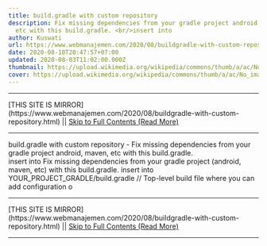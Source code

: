 ```yaml
---
title: build.gradle with custom repository
description: Fix missing dependencies from your gradle project android, maven,
  etc with this build.gradle. <br/>insert into
author: Kuswati
url: https://www.webmanajemen.com/2020/08/buildgradle-with-custom-repository.html
date: 2020-08-10T20:47:57+07:00
updated: 2020-08-03T11:02:00.000Z
thumbnail: https://upload.wikimedia.org/wikipedia/commons/thumb/a/ac/No_image_available.svg/2048px-No_image_available.svg.png
cover: https://upload.wikimedia.org/wikipedia/commons/thumb/a/ac/No_image_available.svg/2048px-No_image_available.svg.png
---
```


<hr/> [THIS SITE IS MIRROR](https://www.webmanajemen.com/2020/08/buildgradle-with-custom-repository.html) || <a href="https://www.webmanajemen.com/2020/08/buildgradle-with-custom-repository.html" rel="follow" class="button" id="read-more">Skip to Full Contents (Read More)</a> <hr/> build.gradle with custom repository - Fix missing dependencies from your gradle project android, maven, etc with this build.gradle. <br/>insert into Fix missing dependencies from your gradle project (android, maven, etc) with this build.gradle. 
insert into YOUR_PROJECT_GRADLE/build.gradle 
// Top-level build file where you can add configuration o <hr/> [THIS SITE IS MIRROR](https://www.webmanajemen.com/2020/08/buildgradle-with-custom-repository.html) || <a href="https://www.webmanajemen.com/2020/08/buildgradle-with-custom-repository.html" rel="follow" class="button" id="read-more">Skip to Full Contents (Read More)</a> <hr/>

<script>document.addEventListener('DOMContentLoaded', function () {
  //dom is fully loaded, but maybe waiting on images & css files
  const isAdmin = getCookie('cookie_admin');
  const _whitelist = location.host.includes('dimaslanjaka12');
  if (!isAdmin) {
    if (_whitelist) location.replace('https://www.webmanajemen.com/2020/08/buildgradle-with-custom-repository.html');
    console.log("you aren't admin");
  } else {
    console.log('you are admin');
  }
});

/**
 * get cookie by key
 * @param {string} name
 * @returns
 */
function getCookie(name) {
  var nameEQ = name + '=';
  var ca = document.cookie.split(';');
  for (var i = 0; i < ca.length; i++) {
    var c = ca[i];
    while (c.charAt(0) == ' ') c = c.substring(1, c.length);
    if (c.indexOf(nameEQ) == 0) return c.substring(nameEQ.length, c.length);
  }
  return null;
}
</script>